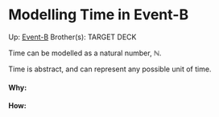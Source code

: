 # Modelling Time in Event-B

Up: [Event-B](event-b)
Brother(s):
TARGET DECK

Time can be modelled as a natural number, $\mathbb{N}$.

Time is abstract, and can represent any possible unit of time.


































#### Why:
#### How:









